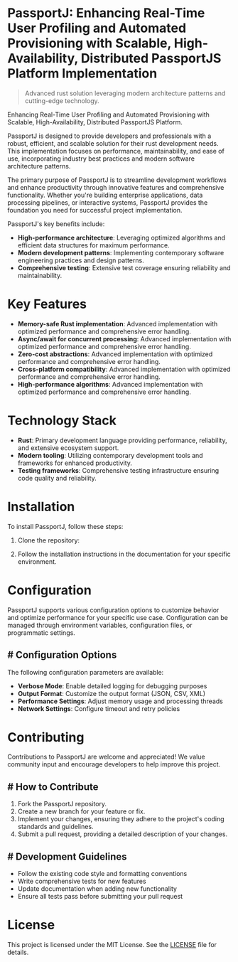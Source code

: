 <!-- fallback_PassportJ_20251026190622_77657 -->

# PassportJ: Enhancing Real-Time User Profiling and Automated Provisioning with Scalable, High-Availability, Distributed PassportJS Platform Implementation
> Advanced rust solution leveraging modern architecture patterns and cutting-edge technology.

Enhancing Real-Time User Profiling and Automated Provisioning with Scalable, High-Availability, Distributed PassportJS Platform.

PassportJ is designed to provide developers and professionals with a robust, efficient, and scalable solution for their rust development needs. This implementation focuses on performance, maintainability, and ease of use, incorporating industry best practices and modern software architecture patterns.

The primary purpose of PassportJ is to streamline development workflows and enhance productivity through innovative features and comprehensive functionality. Whether you're building enterprise applications, data processing pipelines, or interactive systems, PassportJ provides the foundation you need for successful project implementation.

PassportJ's key benefits include:

* **High-performance architecture**: Leveraging optimized algorithms and efficient data structures for maximum performance.
* **Modern development patterns**: Implementing contemporary software engineering practices and design patterns.
* **Comprehensive testing**: Extensive test coverage ensuring reliability and maintainability.

# Key Features

* **Memory-safe Rust implementation**: Advanced implementation with optimized performance and comprehensive error handling.
* **Async/await for concurrent processing**: Advanced implementation with optimized performance and comprehensive error handling.
* **Zero-cost abstractions**: Advanced implementation with optimized performance and comprehensive error handling.
* **Cross-platform compatibility**: Advanced implementation with optimized performance and comprehensive error handling.
* **High-performance algorithms**: Advanced implementation with optimized performance and comprehensive error handling.

# Technology Stack

* **Rust**: Primary development language providing performance, reliability, and extensive ecosystem support.
* **Modern tooling**: Utilizing contemporary development tools and frameworks for enhanced productivity.
* **Testing frameworks**: Comprehensive testing infrastructure ensuring code quality and reliability.

# Installation

To install PassportJ, follow these steps:

1. Clone the repository:


2. Follow the installation instructions in the documentation for your specific environment.

# Configuration

PassportJ supports various configuration options to customize behavior and optimize performance for your specific use case. Configuration can be managed through environment variables, configuration files, or programmatic settings.

## # Configuration Options

The following configuration parameters are available:

* **Verbose Mode**: Enable detailed logging for debugging purposes
* **Output Format**: Customize the output format (JSON, CSV, XML)
* **Performance Settings**: Adjust memory usage and processing threads
* **Network Settings**: Configure timeout and retry policies

# Contributing

Contributions to PassportJ are welcome and appreciated! We value community input and encourage developers to help improve this project.

## # How to Contribute

1. Fork the PassportJ repository.
2. Create a new branch for your feature or fix.
3. Implement your changes, ensuring they adhere to the project's coding standards and guidelines.
4. Submit a pull request, providing a detailed description of your changes.

## # Development Guidelines

* Follow the existing code style and formatting conventions
* Write comprehensive tests for new features
* Update documentation when adding new functionality
* Ensure all tests pass before submitting your pull request

# License

This project is licensed under the MIT License. See the [LICENSE](https://github.com/demaagro/PassportJ/blob/main/LICENSE) file for details.
